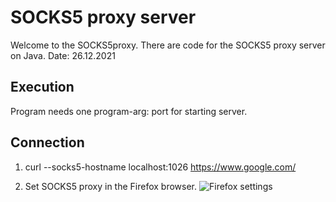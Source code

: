 # SOCKS5 proxy server

Welcome to the SOCKS5proxy.
There are code for the SOCKS5 proxy server on Java.
Date: 26.12.2021

## Execution

Program needs one program-arg: port for starting server.

## Connection

1. curl --socks5-hostname localhost:1026 https://www.google.com/

2. Set SOCKS5 proxy in the Firefox browser.
![Firefox settings](https://i.postimg.cc/cLHySzvW/Screenshot-from-2021-12-26-13-41-28.png)
